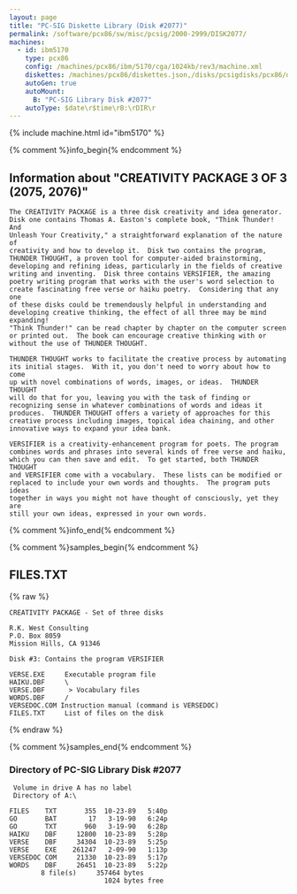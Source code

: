 ```yaml
---
layout: page
title: "PC-SIG Diskette Library (Disk #2077)"
permalink: /software/pcx86/sw/misc/pcsig/2000-2999/DISK2077/
machines:
  - id: ibm5170
    type: pcx86
    config: /machines/pcx86/ibm/5170/cga/1024kb/rev3/machine.xml
    diskettes: /machines/pcx86/diskettes.json,/disks/pcsigdisks/pcx86/diskettes.json
    autoGen: true
    autoMount:
      B: "PC-SIG Library Disk #2077"
    autoType: $date\r$time\rB:\rDIR\r
---
```


{% include machine.html id="ibm5170" %}

{% comment %}info_begin{% endcomment %}

## Information about "CREATIVITY PACKAGE 3 OF 3 (2075, 2076)"

    The CREATIVITY PACKAGE is a three disk creativity and idea generator.
    Disk one contains Thomas A. Easton's complete book, "Think Thunder! And
    Unleash Your Creativity," a straightforward explanation of the nature of
    creativity and how to develop it.  Disk two contains the program,
    THUNDER THOUGHT, a proven tool for computer-aided brainstorming,
    developing and refining ideas, particularly in the fields of creative
    writing and inventing.  Disk three contains VERSIFIER, the amazing
    poetry writing program that works with the user's word selection to
    create fascinating free verse or haiku poetry.  Considering that any one
    of these disks could be tremendously helpful in understanding and
    developing creative thinking, the effect of all three may be mind
    expanding!
    "Think Thunder!" can be read chapter by chapter on the computer screen
    or printed out.  The book can encourage creative thinking with or
    without the use of THUNDER THOUGHT.
    
    THUNDER THOUGHT works to facilitate the creative process by automating
    its initial stages.  With it, you don't need to worry about how to come
    up with novel combinations of words, images, or ideas.  THUNDER THOUGHT
    will do that for you, leaving you with the task of finding or
    recognizing sense in whatever combinations of words and ideas it
    produces.  THUNDER THOUGHT offers a variety of approaches for this
    creative process including images, topical idea chaining, and other
    innovative ways to expand your idea bank.
    
    VERSIFIER is a creativity-enhancement program for poets. The program
    combines words and phrases into several kinds of free verse and haiku,
    which you can then save and edit.  To get started, both THUNDER THOUGHT
    and VERSIFIER come with a vocabulary.  These lists can be modified or
    replaced to include your own words and thoughts.  The program puts ideas
    together in ways you might not have thought of consciously, yet they are
    still your own ideas, expressed in your own words.
{% comment %}info_end{% endcomment %}

{% comment %}samples_begin{% endcomment %}

## FILES.TXT

{% raw %}
```
CREATIVITY PACKAGE - Set of three disks

R.K. West Consulting
P.O. Box 8059
Mission Hills, CA 91346

Disk #3: Contains the program VERSIFIER

VERSE.EXE     Executable program file
HAIKU.DBF     \
VERSE.DBF      > Vocabulary files
WORDS.DBF     /
VERSEDOC.COM Instruction manual (command is VERSEDOC)
FILES.TXT     List of files on the disk
```
{% endraw %}

{% comment %}samples_end{% endcomment %}

### Directory of PC-SIG Library Disk #2077

     Volume in drive A has no label
     Directory of A:\

    FILES    TXT       355  10-23-89   5:40p
    GO       BAT        17   3-19-90   6:24p
    GO       TXT       960   3-19-90   6:28p
    HAIKU    DBF     12800  10-23-89   5:28p
    VERSE    DBF     34304  10-23-89   5:25p
    VERSE    EXE    261247   2-09-90   1:13p
    VERSEDOC COM     21330  10-23-89   5:17p
    WORDS    DBF     26451  10-23-89   5:22p
            8 file(s)     357464 bytes
                            1024 bytes free
